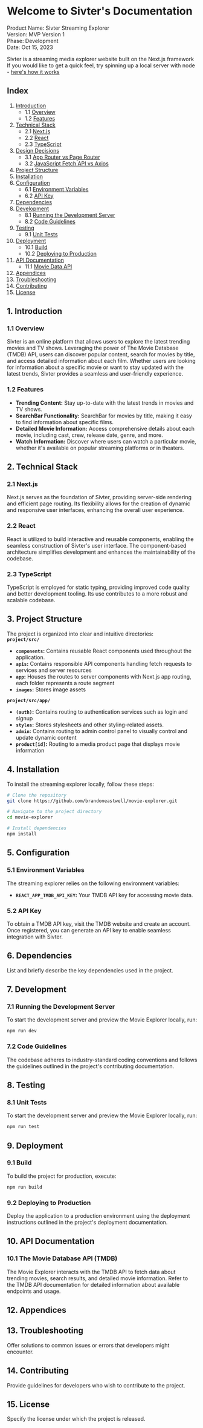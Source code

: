 # Welcome to Sivter's Documentation

Product Name: Sivter Streaming Explorer<br>
Version: MVP Version 1 <br>
Phase: Development <br>
Date: Oct 15, 2023<br>

Sivter is a streaming media explorer website built on the Next.js framework<br>
If you would like to get a quick feel, try spinning up a local server with node - [here's how it works](#running-the-development-server) <br>

## Index

1. [Introduction](#introduction)
    - 1.1 [Overview](#overview)
    - 1.2 [Features](#features)
2. [Technical Stack](#technical-stack)
    - 2.1 [Next.js](#nextjs)
    - 2.2 [React](#react)
    - 2.3 [TypeScript](#typescript)
3. [Design Decisions](#design-decisions)
   - 3.1 [App Router vs Page Router](#app-router-vs-page-router)
   - 3.2 [JavaScript Fetch API vs Axios](#js-fetch-api-vs-axios)
4. [Project Structure](#project-structure)
5. [Installation](#installation)
6. [Configuration](#configuration)
    - 6.1 [Environment Variables](#environment-variables)
    - 6.2 [API Key](#api-key)
7. [Dependencies](#dependencies)
8. [Development](#development)
    - 8.1 [Running the Development Server](#running-the-development-server)
    - 8.2 [Code Guidelines](#code-guidelines)
9. [Testing](#testing)
    - 9.1 [Unit Tests](#unit-tests)
10. [Deployment](#deployment)
    - 10.1 [Build](#build)
    - 10.2 [Deploying to Production](#deploying-to-production)
11. [API Documentation](#api-documentation)
    - 11.1 [Movie Data API](#movie-data-api)
12. [Appendices](#appendices)
13. [Troubleshooting](#troubleshooting)
14. [Contributing](#contributing)
15. [License](#license)

## 1. Introduction

### 1.1 Overview

Sivter is an online platform that allows users to explore the latest trending movies and TV shows. Leveraging the power of The Movie Database (TMDB) API, users can discover popular content, search for movies by title, and access detailed information about each film. Whether users are looking for information about a specific movie or want to stay updated with the latest trends, Sivter provides a seamless and user-friendly experience.

### 1.2 Features

- **Trending Content:** Stay up-to-date with the latest trends in movies and TV shows.
- **SearchBar Functionality:** SearchBar for movies by title, making it easy to find information about specific films.
- **Detailed Movie Information:** Access comprehensive details about each movie, including cast, crew, release date, genre, and more.
- **Watch Information:** Discover where users can watch a particular movie, whether it's available on popular streaming platforms or in theaters.

## 2. Technical Stack

### 2.1 Next.js

Next.js serves as the foundation of Sivter, providing server-side rendering and efficient page routing. Its flexibility allows for the creation of dynamic and responsive user interfaces, enhancing the overall user experience.

### 2.2 React

React is utilized to build interactive and reusable components, enabling the seamless construction of Sivter's user interface. The component-based architecture simplifies development and enhances the maintainability of the codebase.

### 2.3 TypeScript

TypeScript is employed for static typing, providing improved code quality and better development tooling. Its use contributes to a more robust and scalable codebase.

## 3. Project Structure

The project is organized into clear and intuitive directories: <br>
**`project/src/`**
- **`components`:** Contains reusable React components used throughout the application.
- **`apis`:** Contains responsible API components handling fetch requests to services and server resources
- **`app`:** Houses the routes to server components with Next.js app routing, each folder represents a route segment
- **`images`:** Stores image assets

**`project/src/app/`**
- **`(auth)`:** Contains routing to authentication services such as login and signup
- **`styles`:** Stores stylesheets and other styling-related assets.
- **`admin`:** Contains routing to admin control panel to visually control and update dynamic content
- **`product[id]`:** Routing to a media product page that displays movie information



## 4. Installation

To install the streaming explorer locally, follow these steps:

```bash
# Clone the repository
git clone https://github.com/brandoneastwell/movie-explorer.git

# Navigate to the project directory
cd movie-explorer

# Install dependencies
npm install
```
## 5. Configuration

### 5.1 Environment Variables

The streaming explorer relies on the following environment variables:

- **`REACT_APP_TMDB_API_KEY`:** Your TMDB API key for accessing movie data.

### 5.2 API Key

To obtain a TMDB API key, visit the TMDB website and create an account. Once registered, you can generate an API key to enable seamless integration with Sivter.

## 6. Dependencies

List and briefly describe the key dependencies used in the project.

## 7. Development

### 7.1 Running the Development Server

To start the development server and preview the Movie Explorer locally, run:

```bash
npm run dev
```

### 7.2 Code Guidelines

The codebase adheres to industry-standard coding conventions and follows the guidelines outlined in the project's contributing documentation.

## 8. Testing

### 8.1 Unit Tests

To start the development server and preview the Movie Explorer locally, run:

```bash
npm run test
```

## 9. Deployment

### 9.1 Build

To build the project for production, execute:

```bash
npm run build
```

### 9.2 Deploying to Production

Deploy the application to a production environment using the deployment instructions outlined in the project's deployment documentation.

## 10. API Documentation

### 10.1 The Movie Database API (TMDB)

The Movie Explorer interacts with the TMDB API to fetch data about trending movies, search results, and detailed movie information. Refer to the TMDB API documentation for detailed information about available endpoints and usage.

## 12. Appendices

## 13. Troubleshooting

Offer solutions to common issues or errors that developers might encounter.

## 14. Contributing

Provide guidelines for developers who wish to contribute to the project.

## 15. License

Specify the license under which the project is released.


